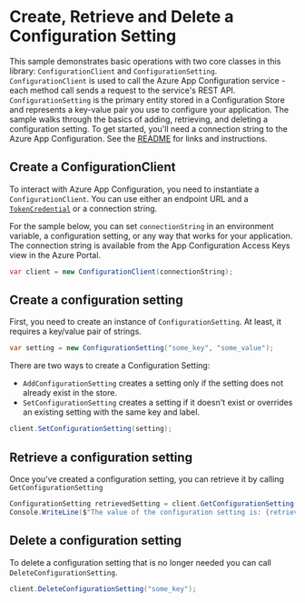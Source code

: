 # Create, Retrieve and Delete a Configuration Setting

This sample demonstrates basic operations with two core classes in this library: `ConfigurationClient` and `ConfigurationSetting`. `ConfigurationClient` is used to call the Azure App Configuration service - each method call sends a request to the service's REST API.  `ConfigurationSetting` is the primary entity stored in a Configuration Store and represents a key-value pair you use to configure your application.  The sample walks through the basics of adding, retrieving, and deleting a configuration setting. To get started, you'll need a connection string to the Azure App Configuration. See the [README](https://github.com/Azure/azure-sdk-for-net/blob/main/sdk/appconfiguration/Azure.Data.AppConfiguration/README.md) for links and instructions.

 ## Create a ConfigurationClient
 
To interact with Azure App Configuration, you need to instantiate a `ConfigurationClient`. You can use either an endpoint URL and a [`TokenCredential`](https://github.com/Azure/azure-sdk-for-net/blob/main/sdk/identity/Azure.Identity/README.md#credentials) or a connection string.
 
For the sample below, you can set `connectionString` in an environment variable, a configuration setting, or any way that works for your application. The connection string is available from the App Configuration Access Keys view in the Azure Portal.

```C# Snippet:AzConfigSample1_CreateConfigurationClient
var client = new ConfigurationClient(connectionString);
```

## Create a configuration setting

First, you need to create an instance of `ConfigurationSetting`. At least, it requires a key/value pair of strings.

```C# Snippet:AzConfigSample1_CreateConfigurationSetting
var setting = new ConfigurationSetting("some_key", "some_value");
```

There are two ways to create a Configuration Setting:
- `AddConfigurationSetting` creates a setting only if the setting does not already exist in the store.
- `SetConfigurationSetting` creates a setting if it doesn't exist or overrides an existing setting with the same key and label.

```C# Snippet:AzConfigSample1_SetConfigurationSetting
client.SetConfigurationSetting(setting);
```

##  Retrieve a configuration setting

Once you've created a configuration setting, you can retrieve it by calling `GetConfigurationSetting`

```C# Snippet:AzConfigSample1_RetrieveConfigurationSetting
ConfigurationSetting retrievedSetting = client.GetConfigurationSetting("some_key");
Console.WriteLine($"The value of the configuration setting is: {retrievedSetting.Value}");
```

## Delete a configuration setting

To delete a configuration setting that is no longer needed you can call `DeleteConfigurationSetting`.

```C# Snippet:AzConfigSample1_DeleteConfigurationSetting
client.DeleteConfigurationSetting("some_key");
```
